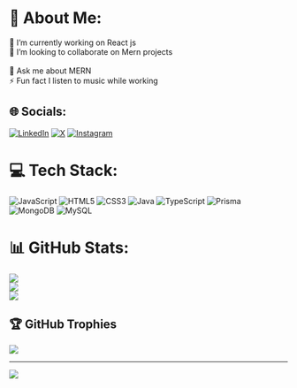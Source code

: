 # 💫 About Me:
🔭 I’m currently working on React js<br>👯 I’m looking to collaborate on Mern projects<br><br>💬 Ask me about MERN<br>⚡ Fun fact I listen to music while working


## 🌐 Socials:
 [![LinkedIn](https://img.shields.io/badge/LinkedIn-%230077B5.svg?logo=linkedin&logoColor=white)](https://linkedin.com/in/vishal-kammari) [![X](https://img.shields.io/badge/X-black.svg?logo=X&logoColor=white)](https://x.com/Vishal__9764) [![Instagram](https://img.shields.io/badge/Instagram-%23E4405F.svg?logo=Instagram&logoColor=white)](https://instagram.com/_vishal__9764)

# 💻 Tech Stack:
![JavaScript](https://img.shields.io/badge/javascript-%23323330.svg?style=for-the-badge&logo=javascript&logoColor=%23F7DF1E) ![HTML5](https://img.shields.io/badge/html5-%23E34F26.svg?style=for-the-badge&logo=html5&logoColor=white) ![CSS3](https://img.shields.io/badge/css3-%231572B6.svg?style=for-the-badge&logo=css3&logoColor=white) ![Java](https://img.shields.io/badge/java-%23ED8B00.svg?style=for-the-badge&logo=openjdk&logoColor=white) ![TypeScript](https://img.shields.io/badge/typescript-%23007ACC.svg?style=for-the-badge&logo=typescript&logoColor=white) ![Prisma](https://img.shields.io/badge/Prisma-3982CE?style=for-the-badge&logo=Prisma&logoColor=white) ![MongoDB](https://img.shields.io/badge/MongoDB-%234ea94b.svg?style=for-the-badge&logo=mongodb&logoColor=white) ![MySQL](https://img.shields.io/badge/mysql-4479A1.svg?style=for-the-badge&logo=mysql&logoColor=white)
# 📊 GitHub Stats:
![](https://github-readme-stats.vercel.app/api?username=visha9764&theme=dark&hide_border=false&include_all_commits=false&count_private=false)<br/>
![](https://nirzak-streak-stats.vercel.app/?user=visha9764&theme=dark&hide_border=false)<br/>
![](https://github-readme-stats.vercel.app/api/top-langs/?username=visha9764&theme=dark&hide_border=false&include_all_commits=false&count_private=false&layout=compact)

## 🏆 GitHub Trophies
![](https://github-profile-trophy.vercel.app/?username=visha9764&theme=radical&no-frame=true&no-bg=true&margin-w=4)

---
[![](https://visitcount.itsvg.in/api?id=visha9764&icon=0&color=0)](https://visitcount.itsvg.in)

<!-- Proudly created with GPRM ( https://gprm.itsvg.in ) -->
